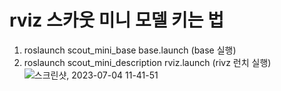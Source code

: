 # rviz 스카웃 미니 모델 키는 법
1. roslaunch scout_mini_base base.launch (base 실행)
2. roslaunch scout_mini_description rviz.launch (rivz 런치 실행)
![스크린샷, 2023-07-04 11-41-51](https://github.com/pflnhw/Yeonhee_Project/assets/129159977/679429f0-eac5-4e6e-9713-c025ea41a578)
